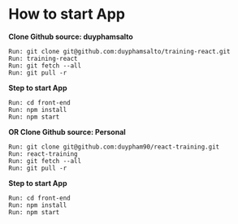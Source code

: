 # How to start App

**Clone Github source: duyphamsalto**

```JS
Run: git clone git@github.com:duyphamsalto/training-react.git
Run: training-react
Run: git fetch --all
Run: git pull -r
```

**Step to start App**

```JS
Run: cd front-end
Run: npm install
Run: npm start
```



**OR Clone Github source: Personal**

```JS
Run: git clone git@github.com:duypham90/react-training.git
Run: react-training
Run: git fetch --all
Run: git pull -r
```

**Step to start App**

```JS
Run: cd front-end
Run: npm install
Run: npm start
```
